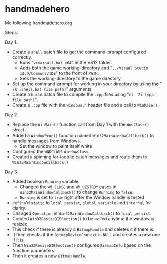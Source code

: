 # handmadehero
Me following handmadehero.org

Steps:

Day 1.
- Create a ``shell`` batch file to get the command-prompt configured correctly.
  - Runs "``vcvarsall.bat x64``" in the VS12 folder.
  - Adds both the game working-directory and "``../Visual Studio 12.0/Common7/IDE``" to the front of ``PATH``.
  - Sets the working-directory to the game directory.
- Set up the command-prompt for working in your directory by using the "`` /k [shell.bat file path]``" arguments.
- Create a ``build`` batch file to compile the ``.cpp`` files using "``cl -Zi [cpp file path]``".
- Create a ``.cpp`` file with the ``windows.h`` header file and a call to ``WinMain()``.

Day 2.
- Replace the ``WinMain()`` function call from Day 1 with the ``WndClass()`` struct.
- Added a ``WindowProc()`` function named ``Win32MainWindowCallback()`` to handle messages from Windows.
  - Set the window to paint itself white
- Configured the ``WNDCLASS`` ``WindowClass``.
- Created a spinning for-loop to catch messages and route them to ``Win32MainWindowCallback()``

Day 3.
- Added boolean ``Running`` variable
  - Changed the ``WM_CLOSE`` and ``WM_DESTROY`` cases in ``Win32MainWindowCallback()`` to change ``Running`` to ``false``.
  - ``Running`` is set to ``true`` right after the Window handle is tested
 - ``define``'d ``static`` to ``local_persist``, ``global_variable`` and ``internal`` for clarity.
  - Changed ``Operation`` in ``Win32MainWindowCallback()`` to ``local_persist``
 - Created ``Win32ResizeDIBSection()`` to be called anytime the window is resized.
  - This check if there is already a ``BitmapHandle`` and deletes it if there is.
  - It then checks if the ``BitmapDeviceContext`` is ``NULL`` and creates a new one if it is.
  - Then ``Win32ResizeDIBSection()`` configures ``BitmapInfo`` based on the function parameters.
  - Then it creates a new ``BitmapHandle``.